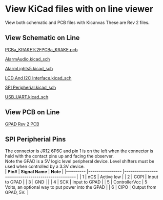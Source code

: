 #  View KiCad files with on line viewer 
View both cchematic and PCB files with Kicanvas
These are Rev 2 files.

##  View Schematic on Line

[PCBa_KRAKE%2FPCBa_KRAKE.pcb](https://kicanvas.org/?github=https%3A%2F%2Fgithub.com%2FPubInv%2Fkrake%2Fblob%2Fmain%2FPCBa_KRAKE%2FPCBa_KRAKE.sch)

[AlarmAudio.kicad_sch](https://kicanvas.org/?github=https%3A%2F%2Fgithub.com%2FPubInv%2Fgeneral-alarm-device%2Fblob%2Fmain%2FHardware%2FGeneralPurposeAlarmDevicePCB%2FAlarmAudio.kicad_sch)  

[AlarmLights5.kicad_sch](https://kicanvas.org/?github=https%3A%2F%2Fgithub.com%2FPubInv%2Fgeneral-alarm-device%2Fblob%2Fmain%2FHardware%2FGeneralPurposeAlarmDevicePCB%2FAlarmLights5.kicad_sch)  

[LCD And I2C Interface.kicad_sch](https://kicanvas.org/?https%3A%2F%2Fgithub.com%2FPubInv%2Fgeneral-alarm-device%2Fblob%2Fmain%2FHardware%2FGeneralPurposeAlarmDevicePCB%2FLCD+And+I2C+Interface.kicad_sch=&github=https%3A%2F%2Fgithub.com%2FPubInv%2Fgeneral-alarm-device%2Fblob%2Fmain%2FHardware%2FGeneralPurposeAlarmDevicePCB%2FLCD%2520And%2520I2C%2520Interface.kicad_sch)  

[SPI Peripherial.kicad_sch](https://kicanvas.org/?https%3A%2F%2Fgithub.com%2FPubInv%2Fgeneral-alarm-device%2Fblob%2Fmain%2FHardware%2FGeneralPurposeAlarmDevicePCB%2FSPI+Peripherial.kicad_sch=&github=https%3A%2F%2Fgithub.com%2FPubInv%2Fgeneral-alarm-device%2Fblob%2Fmain%2FHardware%2FGeneralPurposeAlarmDevicePCB%2FSPI%2520Peripherial.kicad_sch)  

[USB_UART.kicad_sch](https://kicanvas.org/?github=https%3A%2F%2Fgithub.com%2FPubInv%2Fgeneral-alarm-device%2Fblob%2Fmain%2FHardware%2FGeneralPurposeAlarmDevicePCB%2FUSB_UART.kicad_sch)  


##  View PCB on Line
[GPAD Rev 2 PCB](https://kicanvas.org/?github=https%3A%2F%2Fgithub.com%2FPubInv%2Fgeneral-alarm-device%2Fblob%2Fmain%2FHardware%2FGeneralPurposeAlarmDevicePCB%2FGeneralPurposeAlarmDevicePCB.kicad_pcb)

##  SPI Peripherial Pins  
The connector is JR12 6P6C and pin 1 is on the left when the connector is held with the contact pins up and facing the observer.  
Note the GPAD is a 5V logic level peripheral device. Level shifters must be used when controlled by a 3.3V device.  
| **Pin#** 	| **Signal Name** 	| **Note**                                            	|
|----------	|-----------------	|-----------------------------------------------------	|
| 1        	| nCS             	| Active low                                          	|
| 2        	| COPI            	| Input to GPAD                                       	|
| 3        	| GND             	|                                                     	|
| 4        	| SCK             	| Input to GPAD                                       	|
| 5        	| ControllerVcc   	| 5 Volts, an optional way to put power into the GPAD 	|
| 6        	| CIPO            	| Output from GPAD, 5V.                               	|
